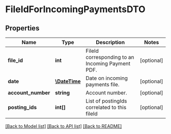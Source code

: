 # FileIdForIncomingPaymentsDTO

## Properties
Name | Type | Description | Notes
------------ | ------------- | ------------- | -------------
**file_id** | **int** | FileId corresponding to an Incoming Payment PDF. | [optional] 
**date** | [**\DateTime**](\DateTime.md) | Date on incoming payments file. | [optional] 
**account_number** | **string** | Account number. | [optional] 
**posting_ids** | **int[]** | List of postingIds correlated to this fileId | [optional] 

[[Back to Model list]](../README.md#documentation-for-models) [[Back to API list]](../README.md#documentation-for-api-endpoints) [[Back to README]](../README.md)


